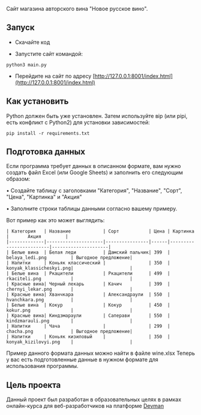 Сайт магазина авторского вина "Новое русское вино".

## Запуск

* Скачайте код
  
* Запустите сайт командой:
  
`python3 main.py`

* Перейдите на сайт по адресу [http://127.0.0.1:8001/index.html](http://127.0.0.1:8001/index.html)
  
## Как установить

Python должен быть уже установлен. Затем используйте вір (или рірі, есть конфликт с Python2) для установки зависимостей:

`pip install -r requirements.txt`

## Подготовка данных

Если программа требует данных в описанном формате, вам нужно создать файл Ехсеl (или Google Sheets) и заполнить его следующим образом:

• Создайте таблицу с заголовками "Категория", "Название", "Сорт", "Цена", "Картинка" и "Акция"

• Заполните строки таблицы данными согласно вашему примеру.

Вот пример как это может выглядить:
```
| Категория   | Название            | Сорт           | Цена | Картинка                |       Акция         |
|-------------|---------------------|----------------|------|-------------------------|---------------------|
| Белые вина  | Белая леди          | Дамский пальчик| 399  | belaya_ledi.png         | Выгодное предложение|
| Напитки     | Коньяк классический |                | 350  | konyak_klassicheskyi.png|                     |
| Белые вина  | Ркацители           | Ркацители      | 499  | rkaciteli.png           |                     |
| Красные вина| Черный лекарь       | Качич          | 399  | chernyi_lekar.png       |                     |
| Красные вина| Хванчкара           | Александраули  | 550  | hvanchkara.png          |                     |
| Белые вина  | Кокур               | Кокур          | 450  | kokur.png               |                     |
| Красные вина| Киндзмараули        | Саперави       | 550  | kindzmarauli.png        |                     |
| Напитки     | Чача                |                | 299  | chacha.png              | Выгодное предложение|
| Напитки     | Коньяк кизиловый    |                | 350  | konyak_kizilovyi.png    |                     |
```
Пример данного формата данных можно найти в файле wine.xlsx
Теперь у вас есть подготовленные данные в нужном формате для использования программы.

## Цель проекта

Данный проект был разработан в образовательных целях в рамках онлайн-курса для веб-разработчиков на платформе [Devman](devman.org)
